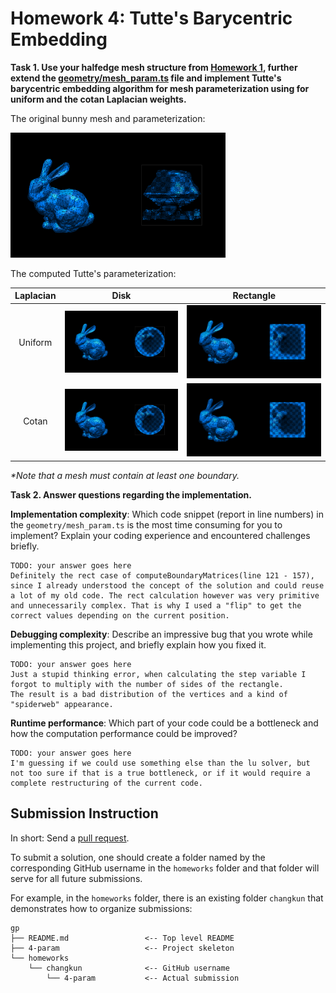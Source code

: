 # Homework 4: Tutte's Barycentric Embedding

**Task 1. Use your halfedge mesh structure from [Homework 1](../1-halfedge/README.md), further extend the [geometry/mesh_param.ts](./src/geometry/mesh_param.ts) file and implement Tutte's barycentric embedding algorithm for mesh parameterization using for **uniform** and the **cotan** Laplacian weights.**

The original bunny mesh and parameterization:

<img src="./assets/original.png" height="200"/>

The computed Tutte's parameterization:

|Laplacian|Disk|Rectangle|
|:--:|:--:|:--:|
|Uniform|![](./assets/uniform-disk.png)|![](./assets/uniform-rect.png)|
|Cotan|![](./assets/cotan-disk.png)|![](./assets/cotan-rect.png)|

_*Note that a mesh must contain at least one boundary._

**Task 2. Answer questions regarding the implementation.**

**Implementation complexity**: Which code snippet (report in line numbers) in the `geometry/mesh_param.ts` is the most time consuming for you to implement? Explain your coding experience and encountered challenges briefly.

```
TODO: your answer goes here
Definitely the rect case of computeBoundaryMatrices(line 121 - 157), since I already understood the concept of the solution and could reuse a lot of my old code. The rect calculation however was very primitive and unnecessarily complex. That is why I used a "flip" to get the correct values depending on the current position.
```

**Debugging complexity**: Describe an impressive bug that you wrote while implementing this project, and briefly explain how you fixed it.

```
TODO: your answer goes here
Just a stupid thinking error, when calculating the step variable I forgot to multiply with the number of sides of the rectangle.
The result is a bad distribution of the vertices and a kind of "spiderweb" appearance.
```

**Runtime performance**: Which part of your code could be a bottleneck and how the computation performance could be improved?

```
TODO: your answer goes here
I'm guessing if we could use something else than the lu solver, but not too sure if that is a true bottleneck, or if it would require a complete restructuring of the current code.
```

## Submission Instruction

In short: Send a [pull request](https://github.com/mimuc/gp/pulls).

To submit a solution, one should create a folder named by the corresponding GitHub username in the `homeworks` folder and that folder will serve for all future submissions.

For example, in the `homeworks` folder, there is an existing folder `changkun`
that demonstrates how to organize submissions:

```
gp
├── README.md                 <-- Top level README
├── 4-param                   <-- Project skeleton
└── homeworks
    └── changkun              <-- GitHub username
        └── 4-param           <-- Actual submission
```

